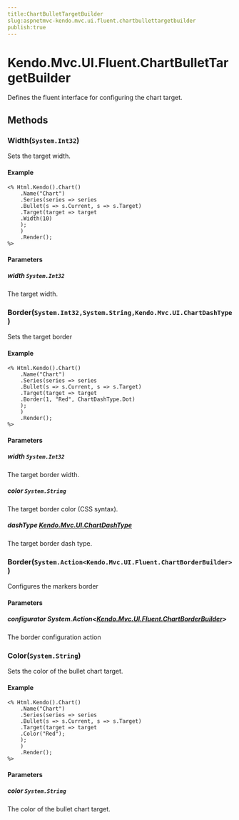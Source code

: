 ```yaml
---
title:ChartBulletTargetBuilder
slug:aspnetmvc-kendo.mvc.ui.fluent.chartbullettargetbuilder
publish:true
---
```


# Kendo.Mvc.UI.Fluent.ChartBulletTargetBuilder
Defines the fluent interface for configuring the chart target.



## Methods

### Width(`System.Int32`)
Sets the target width.


#### Example

    <% Html.Kendo().Chart()
        .Name("Chart")
        .Series(series => series
        .Bullet(s => s.Current, s => s.Target)
        .Target(target => target
        .Width(10)
        );
        )
        .Render();
    %>
        


#### Parameters

##### width `System.Int32`
The target width.




### Border(`System.Int32,System.String,Kendo.Mvc.UI.ChartDashType`)
Sets the target border


#### Example

    <% Html.Kendo().Chart()
        .Name("Chart")
        .Series(series => series
        .Bullet(s => s.Current, s => s.Target)
        .Target(target => target
        .Border(1, "Red", ChartDashType.Dot)
        );
        )
        .Render();
    %>
        


#### Parameters

##### width `System.Int32`
The target border width.

##### color `System.String`
The target border color (CSS syntax).

##### dashType [Kendo.Mvc.UI.ChartDashType](/api/wrappers/aspnet-mvc/Kendo.Mvc.UI/ChartDashType)
The target border dash type.




### Border(`System.Action<Kendo.Mvc.UI.Fluent.ChartBorderBuilder>`)
Configures the markers border



#### Parameters

##### configurator System.Action<[Kendo.Mvc.UI.Fluent.ChartBorderBuilder](/api/wrappers/aspnet-mvc/Kendo.Mvc.UI.Fluent/ChartBorderBuilder)>
The border configuration action




### Color(`System.String`)
Sets the color of the bullet chart target.


#### Example

    <% Html.Kendo().Chart()
        .Name("Chart")
        .Series(series => series
        .Bullet(s => s.Current, s => s.Target)
        .Target(target => target
        .Color("Red");
        );
        )
        .Render();
    %>
        


#### Parameters

##### color `System.String`
The color of the bullet chart target.





